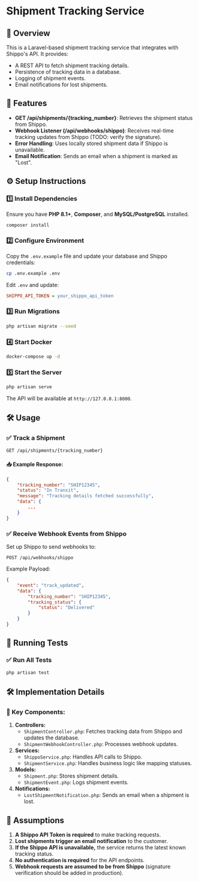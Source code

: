 # Shipment Tracking Service

## 📌 Overview

This is a Laravel-based shipment tracking service that integrates with Shippo's API. It provides:

- A REST API to fetch shipment tracking details.
- Persistence of tracking data in a database.
- Logging of shipment events.
- Email notifications for lost shipments.

## 🚀 Features

- **GET /api/shipments/{tracking_number}**: Retrieves the shipment status from Shippo.
- **Webhook Listener (/api/webhooks/shippo)**: Receives real-time tracking updates from Shippo (TODO: verify the
  signature).
- **Error Handling**: Uses locally stored shipment data if Shippo is unavailable.
- **Email Notification**: Sends an email when a shipment is marked as "Lost".

## ⚙️ Setup Instructions

### 1️⃣ Install Dependencies

Ensure you have **PHP 8.1+**, **Composer**, and **MySQL/PostgreSQL** installed.

```sh
composer install
```

### 2️⃣ Configure Environment

Copy the `.env.example` file and update your database and Shippo credentials:

```sh
cp .env.example .env
```

Edit `.env` and update:

```ini
SHIPPO_API_TOKEN = your_shippo_api_token
```

### 3️⃣ Run Migrations

```sh
php artisan migrate --seed
```

### 4️⃣ Start Docker

```sh
docker-compose up -d
```

### 5️⃣ Start the Server

```sh
php artisan serve
```

The API will be available at `http://127.0.0.1:8000`.

## 🛠 Usage

### ✅ **Track a Shipment**

```sh
GET /api/shipments/{tracking_number}
```

#### 📥 **Example Response**:

```json
{
    "tracking_number": "SHIP12345",
    "status": "In Transit",
    "message": "Tracking details fetched successfully",
    "data": {
        ...
    }
}
```

### ✅ **Receive Webhook Events from Shippo**

Set up Shippo to send webhooks to:

```
POST /api/webhooks/shippo
```

Example Payload:

```json
{
    "event": "track_updated",
    "data": {
        "tracking_number": "SHIP12345",
        "tracking_status": {
            "status": "Delivered"
        }
    }
}
```

## 🧪 Running Tests

### ✅ Run All Tests

```sh
php artisan test
```

## 🛠 Implementation Details

### 📌 Key Components:

1. **Controllers:**
    - `ShipmentController.php`: Fetches tracking data from Shippo and updates the database.
    - `ShipmentWebhookController.php`: Processes webhook updates.
2. **Services:**
    - `ShippoService.php`: Handles API calls to Shippo.
    - `ShipmentService.php`: Handles business logic like mapping statuses.
3. **Models:**
    - `Shipment.php`: Stores shipment details.
    - `ShipmentEvent.php`: Logs shipment events.
4. **Notifications:**
    - `LostShipmentNotification.php`: Sends an email when a shipment is lost.

## 📌 Assumptions

1. **A Shippo API Token is required** to make tracking requests.
2. **Lost shipments trigger an email notification** to the customer.
3. **If the Shippo API is unavailable,** the service returns the latest known tracking status.
4. **No authentication is required** for the API endpoints.
5. **Webhook requests are assumed to be from Shippo** (signature verification should be added in production).

